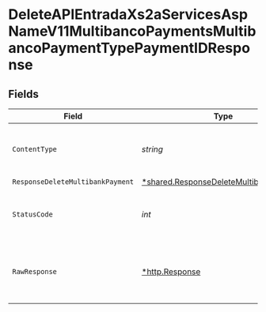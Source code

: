 # DeleteAPIEntradaXs2aServicesAspNameV11MultibancoPaymentsMultibancoPaymentTypePaymentIDResponse


## Fields

| Field                                                                                                  | Type                                                                                                   | Required                                                                                               | Description                                                                                            |
| ------------------------------------------------------------------------------------------------------ | ------------------------------------------------------------------------------------------------------ | ------------------------------------------------------------------------------------------------------ | ------------------------------------------------------------------------------------------------------ |
| `ContentType`                                                                                          | *string*                                                                                               | :heavy_check_mark:                                                                                     | HTTP response content type for this operation                                                          |
| `ResponseDeleteMultibankPayment`                                                                       | [*shared.ResponseDeleteMultibankPayment](../../../pkg/models/shared/responsedeletemultibankpayment.md) | :heavy_minus_sign:                                                                                     | Deleted                                                                                                |
| `StatusCode`                                                                                           | *int*                                                                                                  | :heavy_check_mark:                                                                                     | HTTP response status code for this operation                                                           |
| `RawResponse`                                                                                          | [*http.Response](https://pkg.go.dev/net/http#Response)                                                 | :heavy_minus_sign:                                                                                     | Raw HTTP response; suitable for custom response parsing                                                |